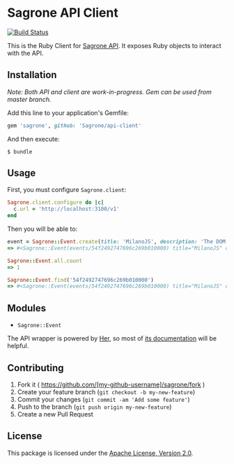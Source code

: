 # Sagrone API Client

[![Build Status](https://travis-ci.org/Sagrone/api-client.svg?branch=master)](https://travis-ci.org/Sagrone/api-client)

This is the Ruby Client for [Sagrone API](https://github.com/Sagrone/api). It exposes Ruby objects to interact with the API.

## Installation

_Note: Both API and client are work-in-progress. Gem can be used from master branch._

Add this line to your application's Gemfile:

```ruby
gem 'sagrone', github: 'Sagrone/api-client'
```

And then execute:

    $ bundle

## Usage

First, you must configure `Sagrone.client`:

```ruby
Sagrone.client.configure do |c|
  c.url = 'http://localhost:3100/v1'
end
```

Then you will be able to:

```ruby
event = Sagrone::Event.create(title: 'MilanoJS', description: 'The DOM of Milan.')
=> #<Sagrone::Event(events/54f2492747696c269b010000) title="MilanoJS" description="The DOM of Milan." id="54f2492747696c269b010000">

Sagrone::Event.all.count
=> 1

Sagrone::Event.find('54f2492747696c269b010000')
=> #<Sagrone::Event(events/54f2492747696c269b010000) title="MilanoJS" description="The DOM of Milan." id="54f2492747696c269b010000">
```

## Modules

* `Sagrone::Event`

The API wrapper is powered by [Her](https://github.com/remiprev/her), so most of [its documentation](https://github.com/remiprev/her#activerecord-like-methods) will be helpful.

## Contributing

1. Fork it ( https://github.com/[my-github-username]/sagrone/fork )
2. Create your feature branch (`git checkout -b my-new-feature`)
3. Commit your changes (`git commit -am 'Add some feature'`)
4. Push to the branch (`git push origin my-new-feature`)
5. Create a new Pull Request

## License

This package is licensed under the [Apache License, Version 2.0](http://www.apache.org/licenses/LICENSE-2.0).

